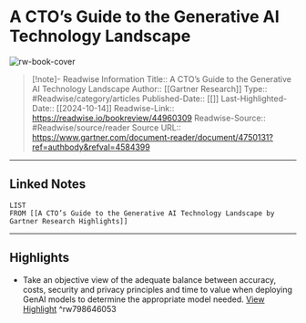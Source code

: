 # A CTO’s Guide to the Generative AI Technology Landscape

![rw-book-cover](https://readwise-assets.s3.amazonaws.com/static/images/article0.00998d930354.png)
<br>
>[!note]- Readwise Information
>Title:: A CTO’s Guide to the Generative AI Technology Landscape
>Author:: [[Gartner Research]]
>Type:: #Readwise/category/articles
>Published-Date:: [[]]
>Last-Highlighted-Date:: [[2024-10-14]]
>Readwise-Link:: https://readwise.io/bookreview/44960309
>Readwise-Source:: #Readwise/source/reader
>Source URL:: https://www.gartner.com/document-reader/document/4750131?ref=authbody&refval=4584399
--- 

## Linked Notes
```dataview
LIST
FROM [[A CTO’s Guide to the Generative AI Technology Landscape by Gartner Research Highlights]]
```

---

## Highlights
- Take an objective view of the adequate balance between accuracy, costs, security and privacy principles and time to value when deploying GenAI models to determine the appropriate model needed. [View Highlight](https://readwise.io/open/798646053) ^rw798646053
